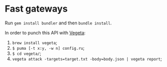 # Fast gateways

Run `gem install bundler` and then `bundle install`.


In order to punch this API with [Vegeta](https://github.com/tsenart/vegeta):
1) `brew install vegeta`;
2) `$ puma [-t x:y, -w n] config.ru`;
3) `$ cd vegeta/`;
3) `vegeta attack -targets=target.txt -body=body.json | vegeta report`;
